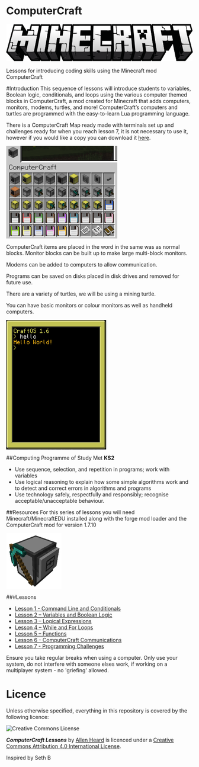 # ComputerCraft

<a href="Logo"><img src="https://github.com/AllenHeard/ComputerCraft/blob/master/Screenshots/Main/Logo.png" align="middle" height="100" width="550" ></a><br><br>
Lessons for introducing coding skills using the Minecraft mod ComputerCraft

#Introduction
This sequence of lessons will introduce students to variables, Boolean logic, conditionals, and loops using the various computer themed blocks in ComputerCraft, a mod created for Minecraft that adds computers, monitors, modems, turtles, and more! ComputerCraft’s computers and turtles are programmed with the easy-to-learn Lua programming language.

There is a ComputerCraft Map ready made with terminals set up and challenges ready for when you reach lesson 7, it is not necessary to use it, however if you would like a copy you can download it [here](https://github.com/AllenHeard/ComputerCraft/blob/master/ComputerCraft%20World/ComputerCraft.zip).

<a href="elements"><img src="https://github.com/AllenHeard/ComputerCraft/blob/master/Screenshots/Main/elements.png" align="middle" height="250" width="300" ></a><br>

ComputerCraft items are placed in the word in the same was as normal blocks. Monitor blocks can be built up to make large multi-block monitors.

Modems can be added to computers to allow communication.

Programs can be saved on disks placed in disk drives and removed for future use.

There are a variety of turtles, we will be using a mining turtle.

You can have basic monitors or colour monitors as well as handheld computers.

<a href="handheld"><img src="https://github.com/AllenHeard/ComputerCraft/blob/master/Screenshots/Main/handheld.png" align="middle" height="350" width="270" ></a><br>

##Computing Programme of Study Met 
**KS2**
 - Use sequence, selection, and repetition in programs; work with variables 
 - Use logical reasoning to explain how some simple algorithms work and to detect and correct errors in algorithms and programs
 - Use technology safely, respectfully and responsibly; recognise acceptable/unacceptable behaviour.

##Resources
For this series of lessons you will need Minecraft/MinecraftEDU installed along with the forge mod loader and the ComputerCraft mod for version 1.7.10

<a href="turtle"><img src="https://github.com/AllenHeard/ComputerCraft/blob/master/Screenshots/Main/turtle.png" align="middle" height="150" width="150" ></a><br>

###Lessons
 - [Lesson 1 - Command Line and Conditionals](https://github.com/AllenHeard/ComputerCraft/blob/master/Lessons/Lesson%201.MD)
 - [Lesson 2 – Variables and Boolean Logic](https://github.com/AllenHeard/ComputerCraft/blob/master/Lessons/Lesson%202.MD)
 - [Lesson 3 – Logical Expressions](https://github.com/AllenHeard/ComputerCraft/blob/master/Lessons/Lesson%203.MD)
 - [Lesson 4 – While and For Loops](https://github.com/AllenHeard/ComputerCraft/blob/master/Lessons/Lesson%204.MD)
 - [Lesson 5 – Functions](https://github.com/AllenHeard/ComputerCraft/blob/master/Lessons/Lesson%205.MD)
 - [Lesson 6 - ComputerCraft Communications](https://github.com/AllenHeard/ComputerCraft/blob/master/Lessons/Lesson%206.MD)
 - [Lesson 7 - Programming Challenges](https://github.com/AllenHeard/ComputerCraft/blob/master/Lessons/Lesson%207.MD)
 
Ensure you take regular breaks when using a computer. Only use your system, do not interfere with someone elses work, if working on a multiplayer system - no 'griefing' allowed.

# Licence

Unless otherwise specified, everything in this repository is covered by the following licence:

![Creative Commons License](http://i.creativecommons.org/l/by-sa/4.0/88x31.png)

***ComputerCraft Lessons*** by [Allen Heard](http://www.mrheard.co.uk) is licenced under a [Creative Commons Attribution 4.0 International License](http://creativecommons.org/licenses/by-sa/4.0/).

Inspired by Seth B
